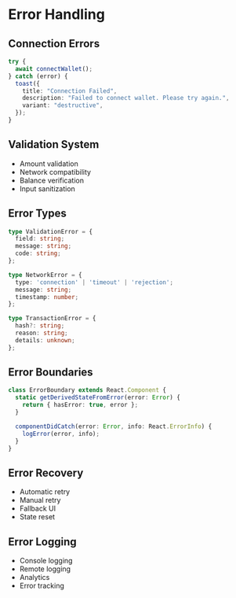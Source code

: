 # Error Handling

## Connection Errors
```typescript
try {
  await connectWallet();
} catch (error) {
  toast({
    title: "Connection Failed",
    description: "Failed to connect wallet. Please try again.",
    variant: "destructive",
  });
}
```

## Validation System
- Amount validation
- Network compatibility
- Balance verification
- Input sanitization

## Error Types
```typescript
type ValidationError = {
  field: string;
  message: string;
  code: string;
};

type NetworkError = {
  type: 'connection' | 'timeout' | 'rejection';
  message: string;
  timestamp: number;
};

type TransactionError = {
  hash?: string;
  reason: string;
  details: unknown;
};
```

## Error Boundaries
```typescript
class ErrorBoundary extends React.Component {
  static getDerivedStateFromError(error: Error) {
    return { hasError: true, error };
  }

  componentDidCatch(error: Error, info: React.ErrorInfo) {
    logError(error, info);
  }
}
```

## Error Recovery
- Automatic retry
- Manual retry
- Fallback UI
- State reset

## Error Logging
- Console logging
- Remote logging
- Analytics
- Error tracking